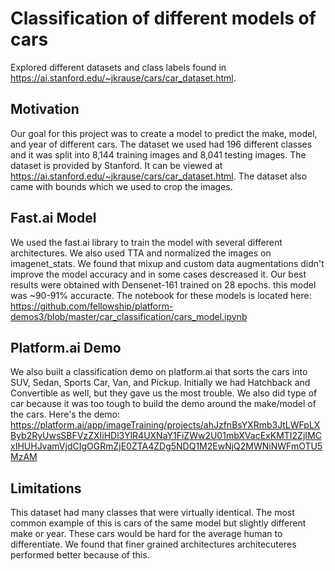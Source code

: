 # Classification of different models of cars
Explored different datasets and class labels found in https://ai.stanford.edu/~jkrause/cars/car_dataset.html.

## Motivation
Our goal for this project was to create a model to predict the make, model, and year of different cars.  The dataset we used had 196 different classes and it was split into 8,144 training images and 8,041 testing images.  The dataset is provided by Stanford.  It can be viewed at https://ai.stanford.edu/~jkrause/cars/car_dataset.html.  The dataset also came with bounds which we used to crop the images.

## Fast.ai Model
We used the fast.ai library to train the model with several different architectures.  We also used TTA and normalized the images on imagenet_stats.  We found that mixup and custom data augmentations didn't improve the model accuracy and in some cases descreased it.  Our best results were obtained with Densenet-161 trained on 28 epochs.  this model was ~90-91% accuracte.  The notebook for these models is located here: https://github.com/fellowship/platform-demos3/blob/master/car_classification/cars_model.ipynb

## Platform.ai Demo
We also built a classification demo on platform.ai that sorts the cars into SUV, Sedan, Sports Car, Van, and Pickup. Initially we had Hatchback and Convertible as well, but they gave us the most trouble. We also did type of car because it was too tough to build the demo around the make/model of the cars. Here's the demo: https://platform.ai/app/imageTraining/projects/ahJzfnBsYXRmb3JtLWFpLXByb2RyUwsSBFVzZXIiHDl3YlR4UXNaY1FiZWw2U01mbXVacExKMTI2ZjIMCxIHUHJvamVjdCIgOGRmZjE0ZTA4ZDg5NDQ1M2EwNjQ2MWNiNWFmOTU5MzAM



## Limitations
This dataset had many classes that were virtually identical.  The most common example of this is cars of the same model but slightly different make or year.  These cars would be hard for the average human to differentiate.  We found that finer grained architectures architecuteres performed better because of this.
